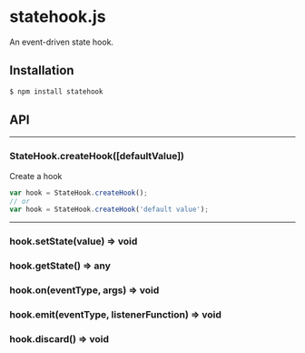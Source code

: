 # statehook.js
An event-driven state hook.

## Installation

```bash
$ npm install statehook
```

## API

----------

### StateHook.<strong>createHook([defaultValue])</strong>

Create a hook

```JavaScript
var hook = StateHook.createHook();
// or
var hook = StateHook.createHook('default value');
```

----------
### hook.<strong>setState(value)</strong> => void
### hook.<strong>getState()</strong> => any
### hook.<strong>on(eventType, args)</strong> => void
### hook.<strong>emit(eventType, listenerFunction)</strong> => void
### hook.<strong>discard()</strong> => void
